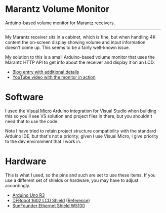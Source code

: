 # Marantz Volume Monitor

Arduino-based volume monitor for Marantz receivers.

---

My Marantz receiver sits in a cabinet, which is fine, but when handling 4K content the on-screen display showing volume and input information doesn't come up. This seems to be a fairly well-known issue.

My solution to this is a small Arduino-based volume monitor that uses the Marantz HTTP API to get info about the receiver and display it on an LCD.

- [Blog entry with additional details](http://www.paraesthesia.com/archive/2017/03/27/arduino-volume-monitor-for-marantz-receiver/)
- [YouTube video with the monitor in action](https://www.youtube.com/watch?v=8WN-ZNZASWc)

# Software

I used the [Visual Micro](http://www.visualmicro.com/) Arduino integration for Visual Studio when building this so you'll see VS solution and project files in there, but you shouldn't need that to use the code.

Note I have tried to retain project structure compatibility with the standard Arduino IDE, but that's not a priority; given I use Visual Micro, I give priority to the dev environment that I work in.

# Hardware

This is what I used, so the pins and such are set to use these items. If you use a different set of shields or hardware, you may have to adjust accordingly.

- [Arduino Uno R3](http://amzn.to/2moYxUe)
- [DFRobot 1602 LCD Shield](http://amzn.to/2mwXbGw) ([Reference](https://www.dfrobot.com/product-51.html))
- [SunFounder Ethernet Shield W5100](http://amzn.to/2miekaT)
